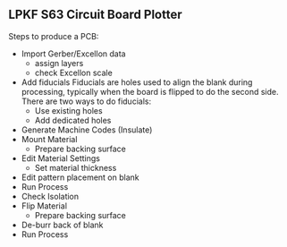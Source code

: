 ## LPKF S63 Circuit Board Plotter
Steps to produce a PCB:
* Import Gerber/Excellon data
    * assign layers
    * check Excellon scale
* Add fiducials
    Fiducials are holes used to align the blank during processing, typically when the board is flipped to do the second side. There are two ways to do fiducials:
    * Use existing holes
    * Add dedicated holes
* Generate Machine Codes (Insulate)
* Mount Material
    * Prepare backing surface
* Edit Material Settings
    * Set material thickness
* Edit pattern placement on blank
* Run Process
* Check Isolation
* Flip Material
    * Prepare backing surface
* De-burr back of blank
* Run Process
